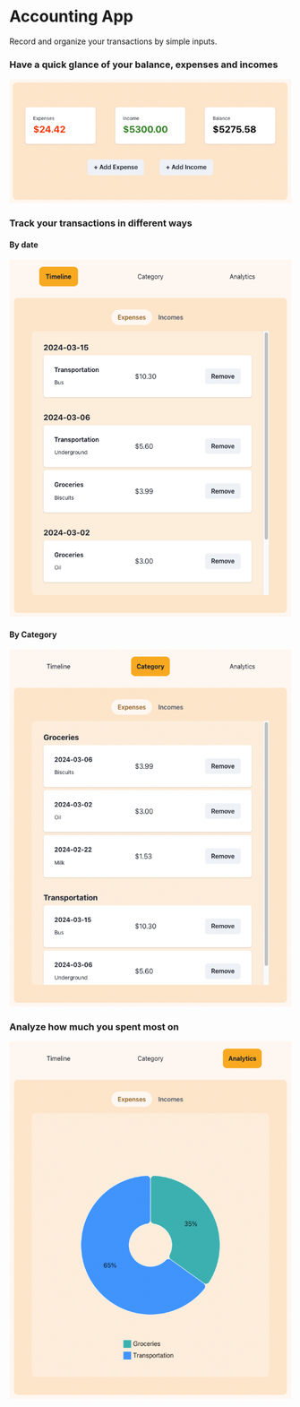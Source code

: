 # Accounting App

Record and organize your transactions by simple inputs.

### Have a quick glance of your balance, expenses and incomes

![Balance Summary](./SummaryHeader.png)

### Track your transactions in different ways

#### By date

![Timeline](./Timeline.png)

#### By Category

![Category](./Category.png)

### Analyze how much you spent most on

![Analytics](./Analytics.png)
